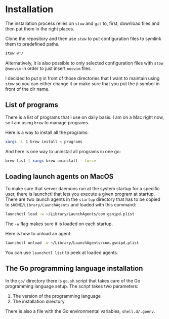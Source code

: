 # Installation

The installation process relies on `stow` and `git` to, first, download files
and then put them in the right places.

Clone the repository and then use `stow` to put configuration files to symlink
them to predefined paths.

```sh
stow @*/
```

Alternatively, it is also possible to only selected configuration files with
`stow @neovim` in order to just insert `neovim` files.

I decided to put `@` in front of those directories that I want to maintain using
`stow` so you can either change it or make sure that you put the `@` symbol
in front of the dir name.


## List of programs

There is a list of programs that I use on daily basis. I am on a Mac right
now, so I am using `brew` to manage programs.

Here is a way to install all the programs:

```sh
xargs -L 1 brew install < programs
```

And here is one way to uninstall all programs in one go:

```sh
brew list | xargs brew uninstall --force
```


## Loading launch agents on MacOS

To make sure that server daemons run at the system startup for a specific user,
there is launchctl that lets you execute a given program at startup. There
are two launch agents in the `startup` directory that has to be copied to
`$HOME/Library/LaunchAgents` and loaded with this command:

```sh
launchctl load -w ~/Library/LaunchAgents/com.gsnipd.plist
```

The `-w` flag makes sure it is loaded on each startup.

Here is how to unload an agent:

```sh
launchctl unload -w ~/Library/LaunchAgents/com.gsnipd.plist
```

You can use `launchctl list` to peek at loaded agents.


## The Go programming language installation

In the `go/` directory there is `go.sh` script that takes care of the Go
programming language setup. The script takes two parameters:

1) The version of the programming language
2) The installation directory

There is also a file with the Go environmental variables, `shell.d/.goenv`.

